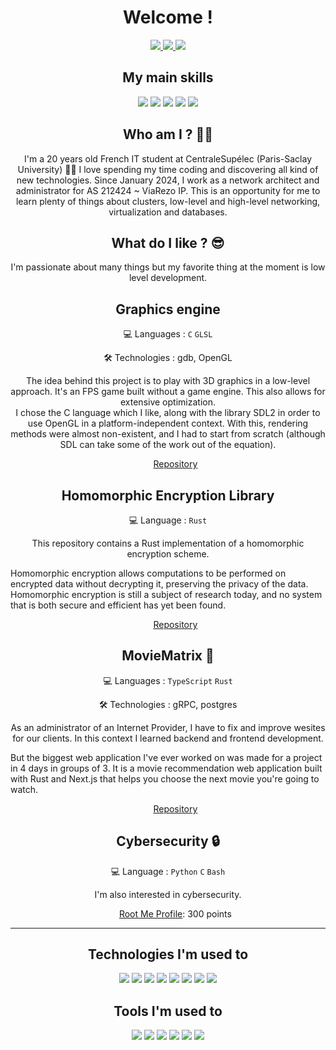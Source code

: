 <h1 align="center" >Welcome !</h1>

<p align="center">
  <a href="https://www.linkedin.com/in/mathis-bottinelli/">
  <img src="https://img.shields.io/badge/linkedin-%230077B5.svg?style=for-the-badge&logo=linkedin&logoColor=white" >
  </a>
  <a href="https://t.me/mathisbato">
  <img src="https://img.shields.io/badge/Telegram-2CA5E0?style=for-the-badge&logo=telegram&logoColor=white" >
  </a>
  <a href="mailto:mathis.bottinelli@student-cs.fr">
  <img src="https://img.shields.io/badge/Outlook-0078D4?style=for-the-badge&logo=microsoft-outlook&logoColor=white" >
  </a>
</p>

<h2 align="center" > My main skills </h2>
<p align="center">
  <img src="https://img.shields.io/badge/C-%2300599C.svg?style=for-the-badge&logo=c&logoColor=white" />
  <img src="https://img.shields.io/badge/Rust-%23000000.svg?style=for-the-badge&logo=rust&logoColor=white" />
  <img src="https://img.shields.io/badge/Python-3670A0?style=for-the-badge&logo=python&logoColor=ffdd54" />
  <img src="https://img.shields.io/badge/OCaml-%23E98407.svg?style=for-the-badge&logo=ocaml&logoColor=white" />
  <img src="https://img.shields.io/badge/ASM-%23000000.svg?style=for-the-badge&logo=assemblyscript&logoColor=white" />
</p>

<h2 align="center" >Who am I ? 🧑‍💻 </h2>
<p align="center">
I'm a 20 years old French IT student at CentraleSupélec (Paris-Saclay University) 👨‍🎓 I love spending my time coding and discovering all kind of new technologies.
Since January 2024, I work as a network architect and administrator for AS 212424 ~ ViaRezo IP. This is an opportunity for me to learn plenty of things about clusters, low-level and high-level networking, virtualization and databases.
</p>

<h2 align="center" > What do I like ? 😎 </h2>
<p align="center">
I'm passionate about many things but my favorite thing at the moment is low level development.
</p>

<h2 align="center" > Graphics engine </h2> 
<p align="center" > 💻 Languages : <code>C</code> <code>GLSL</code> </p>
<p align="center" > 🛠️ Technologies : gdb, OpenGL </p> 
<p align="center">
  The idea behind this project is to play with 3D graphics in a low-level approach. It's an FPS game built without a game engine. This also allows for extensive optimization.<br/>
  I chose the C language which I like, along with the library SDL2 in order to use OpenGL in a platform-independent context. With this, rendering methods were almost non-existent, and I had to start from scratch (although SDL can take some of the work out of the equation).
</p>
<ul list-style-type="none" align="center">
  <a href = "https://github.com/mathisbot/opengl-fps" > Repository </a>
</ul>

<h2 align="center" > Homomorphic Encryption Library </h2> 
<p align="center" > 💻 Language : <code>Rust</code></p>
<p align="center">
  This repository contains a Rust implementation of a homomorphic encryption scheme.
  
  Homomorphic encryption allows computations to be performed on encrypted data without decrypting it, preserving the privacy of the data. Homomorphic encryption is still a subject of research today, and no system that is both secure and efficient has yet been found.
</p>
<ul list-style-type="none" align="center">
  <a href = "https://github.com/mathisbot/homomorph-rust" > Repository </a>
</ul>

<h2 align="center" > MovieMatrix 🍿 </h2> 
<p align="center" > 💻 Languages : <code>TypeScript</code> <code>Rust</code></p>
<p align="center" > 🛠️ Technologies : gRPC, postgres </p> 
<p align="center">
As an administrator of an Internet Provider, I have to fix and improve wesites for our clients. In this context I learned backend and frontend development.

But the biggest web application I've ever worked on was made for a project in 4 days in groups of 3. It is a movie recommendation web application built with Rust and Next.js that helps you choose the next movie you're going to watch.
</p>
<ul list-style-type="none" align="center">
  <a href = "https://github.com/mathisbot/movie-matrix" > Repository </a>
</ul>

<h2 align="center" > Cybersecurity 🔒</h2> 
<p align="center" > 
  💻 Language : <code>Python</code> <code>C</code> <code>Bash</code>
</p>
<p align="center">
I'm also interested in cybersecurity.
</p>
<ul list-style-type="none" align="center">
  <p>
    <a href = "https://www.root-me.org/Dozer-335053" > Root Me Profile</a>: 300 points<br/>
  </p>
</ul>

<hr>

<h2 align="center" > Technologies I'm used to </h2>
<p align="center">
  <img src="https://img.shields.io/badge/kubernetes-%23326ce5.svg?style=for-the-badge&logo=kubernetes&logoColor=white"/>
  <img src="https://img.shields.io/badge/OpenStack-%23f01742.svg?style=for-the-badge&logo=openstack&logoColor=white"/>
  <img src="https://img.shields.io/badge/Ceph-%EF5C55.svg?style=for-the-badge&logo=ceph"/>
  <img src="https://img.shields.io/badge/MariaDB-003545?style=for-the-badge&logo=mariadb&logoColor=white">
  <img src="https://img.shields.io/badge/MySQL-%2300f.svg?style=for-the-badge&logo=mysql&logoColor=white" />
  <img src="https://img.shields.io/badge/datadog-%23632CA6.svg?style=for-the-badge&logo=datadog&logoColor=white" />
  <img src="https://img.shields.io/badge/ubiquiti-%230559C9.svg?style=for-the-badge&logo=ubiquiti&logoColor=white" />
  <img src="https://img.shields.io/badge/ovh-%23123F6D.svg?style=for-the-badge&logo=ovh&logoColor=#123F6D" />
</p>

<h2 align="center" > Tools I'm used to </h2>
<p align="center">
  <img src="https://img.shields.io/badge/ansible-%231A1918.svg?style=for-the-badge&logo=ansible&logoColor=white">
  <img src="https://img.shields.io/badge/jinja-white.svg?style=for-the-badge&logo=jinja&logoColor=black">
  <img src="https://img.shields.io/badge/Visual%20Studio%20Code-0078d7.svg?style=for-the-badge&logo=visual-studio-code&logoColor=white" />
  <img src="https://img.shields.io/badge/NeoVim-%2357A143.svg?&style=for-the-badge&logo=neovim&logoColor=white" />
  <img src="https://img.shields.io/badge/Obsidian-%23483699.svg?style=for-the-badge&logo=obsidian&logoColor=white"/>
  <img src="https://img.shields.io/badge/Postman-FF6C37?style=for-the-badge&logo=postman&logoColor=white"/>
</p>
